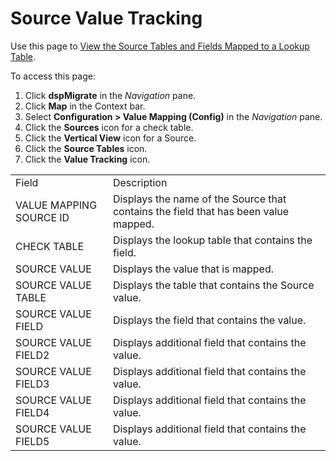 # Source Value Tracking

<div class="use" data-xmlns="">

Use this page to [View the Source Tables and Fields Mapped to a Lookup
Table](../Use_Cases/View_the_Source_Tables_and_Fields_Mapped_to_a_Lookup_Table.htm).

</div>

To access this page:

1.  Click
    <span style="font-weight: bold;" data-xmlns="http://www.w3.org/1999/xhtml">dspMigrate</span>
    in the
    <span style="font-style: italic;" data-xmlns="http://www.w3.org/1999/xhtml">Navigation</span>
    pane.
2.  Click
    <span style="font-weight: bold;" data-xmlns="http://www.w3.org/1999/xhtml">Map</span>
    in the Context bar.
3.  Select
    <span style="font-weight: bold;" data-xmlns="http://www.w3.org/1999/xhtml">Configuration
    \> Value Mapping (Config)</span> in the *Navigation* pane.
4.  Click the
    <span style="font-weight: bold;" data-xmlns="http://www.w3.org/1999/xhtml">Sources</span>
    icon for a check table.
5.  Click the
    <span style="font-weight: bold;" data-xmlns="http://www.w3.org/1999/xhtml">Vertical
    View</span> icon for a Source.
6.  Click the
    <span style="font-weight: bold;" data-xmlns="http://www.w3.org/1999/xhtml">Source
    Tables</span> icon.
7.  Click the
    <span style="font-weight: bold;" data-xmlns="http://www.w3.org/1999/xhtml">Value
    Tracking</span>
icon.

|                         |                                                                                     |
| ----------------------- | ----------------------------------------------------------------------------------- |
| Field                   | Description                                                                         |
| VALUE MAPPING SOURCE ID | Displays the name of the Source that contains the field that has been value mapped. |
| CHECK TABLE             | Displays the lookup table that contains the field.                                  |
| SOURCE VALUE            | Displays the value that is mapped.                                                  |
| SOURCE VALUE TABLE      | Displays the table that contains the Source value.                                  |
| SOURCE VALUE FIELD      | Displays the field that contains the value.                                         |
| SOURCE VALUE FIELD2     | Displays additional field that contains the value.                                  |
| SOURCE VALUE FIELD3     | Displays additional field that contains the value.                                  |
| SOURCE VALUE FIELD4     | Displays additional field that contains the value.                                  |
| SOURCE VALUE FIELD5     | Displays additional field that contains the value.                                  |
